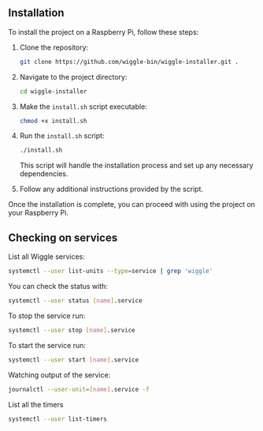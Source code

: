 ## Installation

To install the project on a Raspberry Pi, follow these steps:

1. Clone the repository:

    ```bash
    git clone https://github.com/wiggle-bin/wiggle-installer.git .
    ```

2. Navigate to the project directory:

    ```bash
    cd wiggle-installer
    ```

3. Make the `install.sh` script executable:

    ```bash
    chmod +x install.sh
    ```

4. Run the `install.sh` script:

    ```bash
    ./install.sh
    ```

    This script will handle the installation process and set up any necessary dependencies.

5. Follow any additional instructions provided by the script.

Once the installation is complete, you can proceed with using the project on your Raspberry Pi.

## Checking on services

List all Wiggle services:

```bash
systemctl --user list-units --type=service | grep 'wiggle'
```

You can check the status with:

```bash
systemctl --user status [name].service
```

To stop the service run:

```bash
systemctl --user stop [name].service
```

To start the service run:

```bash
systemctl --user start [name].service
```

Watching output of the service:

```bash
journalctl --user-unit=[name].service -f
```

List all the timers

```bash
systemctl --user list-timers
```
